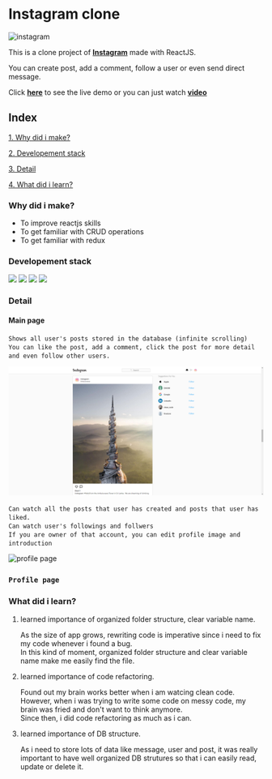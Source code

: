 # **Instagram clone**

![instagram](https://logodix.com/logo/14586.png)

This is a clone project of [**Instagram**](https://instagram.com) made with ReactJS.

You can create post, add a comment, follow a user or even send direct message.

Click [**here**](https://instagram-clone-c3621.web.app/) to see the live demo or you can just watch [**video**](https://www.linkedin.com/posts/dh-kim-733227200_reactjs-instagram-linkedin-activity-6759438400706764800-bNwH)

## Index

[1. Why did i make?](#Why-did-i-make?)

[2. Developement stack](#Developement-stack)

[3. Detail](#Detail)

[4. What did i learn?](#What-did-i-learn?)

### **Why did i make?**

- To improve reactjs skills
- To get familiar with CRUD operations
- To get familiar with redux

### **Developement stack**

<div>
<img src="https://www.acwebdev.tech/static/media/react-icon.52610ecf.png" width="100">
<img src="https://www.acwebdev.tech/static/media/redux-icon.b3b939c6.png" width="100">
<img src="https://encrypted-tbn0.gstatic.com/images?q=tbn:ANd9GcQbdjy4HpplGW-RqVYTAB5dEZ18l4jdj07HcA&usqp=CAU" width="100">
<img src="https://www.acwebdev.tech/static/media/firebase-icon.8896e25c.png" width="100">
</div>

### **Detail**

#### **Main page**

`Shows all user's posts stored in the database (infinite scrolling)`  
`You can like the post, add a comment, click the post for more detail and even follow other users.`

![main page](src/readme/chrome_lbku2Ez2B5.png)

`Can watch all the posts that user has created and posts that user has liked.`  
`Can watch user's followings and follwers`  
`If you are owner of that account, you can edit profile image and introduction`

![profile page](scr/readme/chrome_EmPo4qcPBd.png)

### **`Profile page`**

### **What did i learn?**

1. learned importance of organized folder structure, clear variable name.

   As the size of app grows, rewriting code is imperative since i need to fix my code whenever i found a bug.  
   In this kind of moment, organized folder structure and clear variable name make me easily find the file.

2. learned importance of code refactoring.

   Found out my brain works better when i am watcing clean code.  
   However, when i was trying to write some code on messy code, my brain was fried and don't want to think anymore.  
   Since then, i did code refactoring as much as i can.

3. learned importance of DB structure.

   As i need to store lots of data like message, user and post, it was really important to have well organized DB strutures so that i can easily read, update or delete it.
